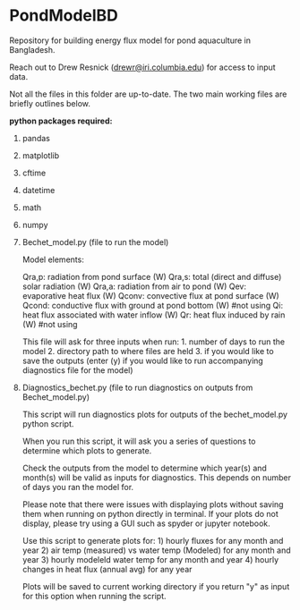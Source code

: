 # PondModelBD
Repository for building energy flux model for pond aquaculture in Bangladesh.

Reach out to Drew Resnick (drewr@iri.columbia.edu) for access to input data.

Not all the files in this folder are up-to-date. The two main working files are briefly
outlines below.

**python packages required:**
1. pandas
2. matplotlib
3. cftime
4. datetime
5. math
6. numpy

1. Bechet_model.py (file to run the model)

    Model elements:

    Qra,p: radiation from pond surface (W)
    Qra,s: total (direct and diffuse) solar radiation (W)
    Qra,a: radiation from air to pond (W)
    Qev: evaporative heat flux (W)
    Qconv: convective flux at pond surface (W)
    Qcond: conductive flux with ground at pond bottom (W) #not using
    Qi: heat flux associated with water inflow (W)
    Qr: heat flux induced by rain (W) #not using

    This file will ask for three inputs when run:
        1. number of days to run the model
        2. directory path to where files are held
        3. if you would like to save the outputs (enter (y) if you would like to run
                                                  accompanying diagnostics file
                                                  for the model)

2. Diagnostics_bechet.py (file to run diagnostics on outputs from Bechet_model.py)   

    This script will run diagnostics plots for outputs of the bechet_model.py python script.

    When you run this script, it will ask you a series of questions to determine which
    plots to generate.

    Check the outputs from the model to determine which year(s) and month(s) will be valid
    as inputs for diagnostics. This depends on number of days you ran the model for.

    Please note that there were issues with displaying plots without saving them when running
    on python directly in terminal. If your plots do not display, please try using a GUI such
    as spyder or jupyter notebook.

    Use this script to generate plots for:
        1) hourly fluxes for any month and year
        2) air temp (measured) vs water temp (Modeled) for any month and year
        3) hourly modeleld water temp for any month and year
        4) hourly changes in heat flux (annual avg) for any year

    Plots will be saved to current working directory if you return "y" as input for
    this option when running the script.                                   
